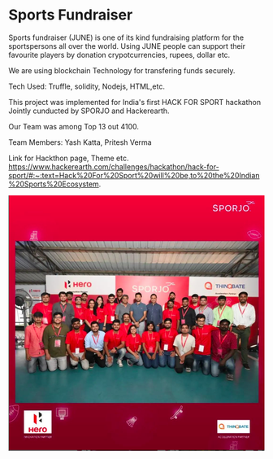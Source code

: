 # Sports Fundraiser
Sports fundraiser (JUNE) is one of its kind fundraising platform for the sportspersons all over the world.
Using JUNE people can support their favourite players by donation crypotcurrencies, rupees, dollar etc. 

We are using blockchain Technology for transfering funds securely.

Tech Used: Truffle, solidity, Nodejs, HTML,etc.

This project was implemented for India's first HACK FOR SPORT hackathon Jointly cunducted by SPORJO and Hackerearth.

Our Team was among Top 13 out 4100. 

Team Members: 
Yash Katta, Pritesh Verma


Link for Hackthon page, Theme etc.
https://www.hackerearth.com/challenges/hackathon/hack-for-sport/#:~:text=Hack%20For%20Sport%20will%20be,to%20the%20Indian%20Sports%20Ecosystem.

![Screenshot](screen.png)

